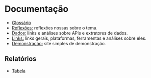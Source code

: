 Documentação
============

- [Glossário](glossario.md)
- [Reflexões:](reflexoes.md) reflexões nossas sobre o tema.
- [Dados:](dados.md) links e análises sobre APIs e extratores de dados.
- [Links:](links.md) links gerais, plataformas, ferramentas e análises sobre eles.
- [Demonstração:](reports/tabela-demo.html) site simples de demonstração.

## Relatórios

- [Tabela](reports/tabela-proposicoes.html)

